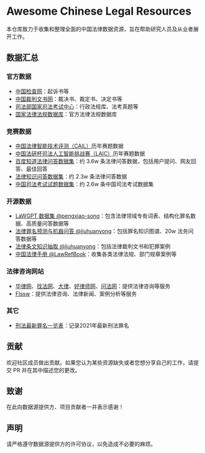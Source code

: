 # Awesome Chinese Legal Resources

本仓库致力于收集和整理全面的中国法律数据资源，旨在帮助研究人员及从业者展开工作。

## 数据汇总

### 官方数据

- [中国检查网](https://www.12309.gov.cn/12309/zjxflws/index.shtml)：起诉书等
- [中国裁判文书网](https://wenshu.court.gov.cn/)：裁决书、裁定书、决定书等
- [司法部国家司法考试中心](http://www.moj.gov.cn/jgsz/jgszzsdw/zsdwgjsfkszx/)：行政法规库、法考真题等
- [国家法律法规数据库](https://flk.npc.gov.cn/)：官方法律法规数据库

### 竞赛数据

- [中国法律智能技术评测（CAIL）](http://cail.cipsc.org.cn/)历年赛题数据
- [中国法研杯司法人工智能挑战赛（LAIC）](https://laic.cjbdi.com/)历年赛题数据
- [百度知道法律问答数据集](https://www.heywhale.com/mw/dataset/5e953ca8e7ec38002d02fca7/content)：约 3.6w 条法律问答数据，包括用户提问、网友回答、最佳回答
- [法律知识问答数据集](https://aistudio.baidu.com/aistudio/datasetdetail/89457)：约 2.3w 条法律问答数据
- [中国司法考试试题数据集](https://jecqa.thunlp.org/)：约 2.6w 条中国司法考试数据集

### 开源数据

- [LaWGPT 数据集 @pengxiao-song]()：包含法律领域专有词表、结构化罪名数据、高质量问答数据等
- [法律罪名预测与机器问答 @liuhuanyong](https://github.com/liuhuanyong/CrimeKgAssitant)：包括罪名知识图谱、20w 法务问答数据等
- [法律条文知识抽取 @liuhuanyong](https://github.com/liuhuanyong/LawCrimeMining)：包括法律裁判文书和犯罪案例
- [中国法律手册 @LawRefBook](https://github.com/LawRefBook/Laws)：收集各类法律法规、部门规章案例等

### 法律咨询网站

- [华律网](https://www.66law.cn/)、[找法网](https://www.findlaw.cn/)、[大律](https://www.dalvlaw.com/)、[好律师网](https://www.haolvshi.com.cn/)、[问法网](https://m.51wf.cn/)：提供法律咨询等服务
- [Flssw](https://flssw.com/index.html)：提供法律咨询、法律新闻、案例分析等服务

### 其它

- [刑法最新罪名一览表](http://www.zuiming.net/51.html)：记录2021年最新刑法罪名


## 贡献

欢迎社区成员做出贡献。如果您认为某些资源缺失或者您想分享自己的工作，请提交 PR 并在其中描述您的更改。

## 致谢

在此向数据源提供方、项目贡献者一并表示感谢！

## 声明

请严格遵守数据源提供方的许可协议，以免造成不必要的麻烦。
